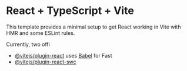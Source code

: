 # React + TypeScript + Vite

This template provides a minimal setup to get React working in Vite with HMR and some ESLint rules.

Currently, two offi
- [@vitejs/plugin-react](https://github.com/vitejs/vite-plugin-react/blob/main/packages/plugin-react/README.md) uses [Babel](https://babeljs.io/) for Fast 
- [@vitejs/plugin-react-swc](https://github.com/vitejs/vite-plugin-react-swc) 


